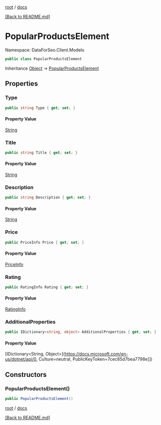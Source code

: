 [root](./../ "root") / [docs](./ "docs")

[[Back to README.md]](./../README.md "[Back to README.md]")

# PopularProductsElement

Namespace: DataForSeo.Client.Models

```csharp
public class PopularProductsElement
```

Inheritance [Object](https://docs.microsoft.com/en-us/dotnet/api/Object) → [PopularProductsElement](./PopularProductsElement.md)

## Properties

### **Type**

```csharp
public string Type { get; set; }
```

#### Property Value

[String](https://docs.microsoft.com/en-us/dotnet/api/String)<br>

### **Title**

```csharp
public string Title { get; set; }
```

#### Property Value

[String](https://docs.microsoft.com/en-us/dotnet/api/String)<br>

### **Description**

```csharp
public string Description { get; set; }
```

#### Property Value

[String](https://docs.microsoft.com/en-us/dotnet/api/String)<br>

### **Price**

```csharp
public PriceInfo Price { get; set; }
```

#### Property Value

[PriceInfo](./PriceInfo.md)<br>

### **Rating**

```csharp
public RatingInfo Rating { get; set; }
```

#### Property Value

[RatingInfo](./RatingInfo.md)<br>

### **AdditionalProperties**

```csharp
public IDictionary<string, object> AdditionalProperties { get; set; }
```

#### Property Value

[IDictionary&lt;String, Object&gt;](https://docs.microsoft.com/en-us/dotnet/api/0, Culture=neutral, PublicKeyToken=7cec85d7bea7798e]])<br>

## Constructors

### **PopularProductsElement()**

```csharp
public PopularProductsElement()
```

[root](./../ "root") / [docs](./ "docs")

[[Back to README.md]](./../README.md "[Back to README.md]")